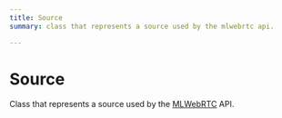 ```yaml
---
title: Source
summary: class that represents a source used by the mlwebrtc api. 

---
```


# Source




Class that represents a source used by the [MLWebRTC](/versioned_docs/version-31-Aug-2023/unity-api/api/UnityEngine.XR.MagicLeap/MLWebRTC/UnityEngine.XR.MagicLeap.MLWebRTC.md) API.   






